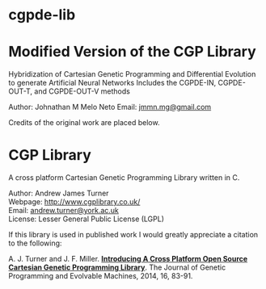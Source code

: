 # cgpde-lib
Modified Version of the CGP Library
======

Hybridization of Cartesian Genetic Programming and Differential Evolution to generate Artificial Neural Networks
Includes the CGPDE-IN, CGPDE-OUT-T, and CGPDE-OUT-V methods

Author: Johnathan M Melo Neto
Email: jmmn.mg@gmail.com

Credits of the original work are placed below.

CGP Library
======

A cross platform Cartesian Genetic Programming Library written in C.

Author: Andrew James Turner    
Webpage: http://www.cgplibrary.co.uk/     
Email: andrew.turner@york.ac.uk    
License: Lesser General Public License (LGPL) 

If this library is used in published work I would greatly appreciate a citation to the following:  

A. J. Turner and J. F. Miller. [**Introducing A Cross Platform Open Source Cartesian Genetic Programming Library**](http://andrewjamesturner.co.uk/files/GPEM2014.pdf). The Journal of Genetic Programming and Evolvable Machines, 2014, 16, 83-91.
